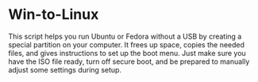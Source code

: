 # Win-to-Linux
This script helps you run Ubuntu or Fedora without a USB by creating a special partition on your computer. It frees up space, copies the needed files, and gives instructions to set up the boot menu. Just make sure you have the ISO file ready, turn off secure boot, and be prepared to manually adjust some settings during setup.
